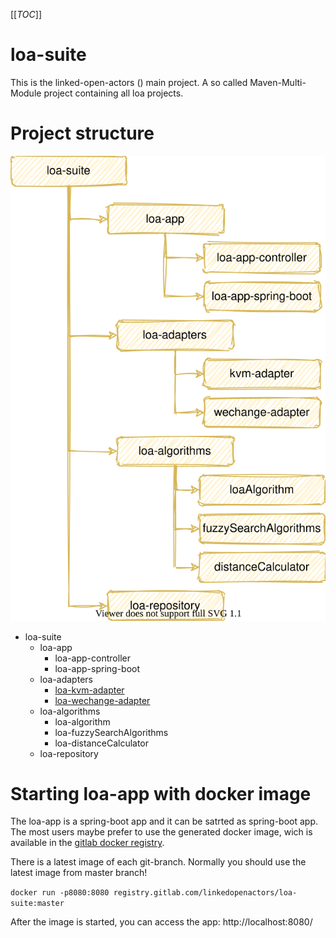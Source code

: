 [[_TOC_]]

# loa-suite
This is the linked-open-actors () main project. A so called Maven-Multi-Module project containing all loa projects.

# Project structure
![project_structure](doc/img/project_structure.svg "project_structure")

- loa-suite
    - loa-app
        - loa-app-controller
        - loa-app-spring-boot
    - loa-adapters
        - [loa-kvm-adapter](loa-adapters/loa-kvm-adapter/README.md)  
        - [loa-wechange-adapter](loa-adapters/loa-wechange-adapter/README.md)  
    - loa-algorithms
        - loa-algorithm
        - loa-fuzzySearchAlgorithms
        - loa-distanceCalculator
    - loa-repository

# Starting loa-app with docker image
The loa-app is a spring-boot app and it can be satrted as spring-boot app. The most users maybe prefer to use the generated docker image, wich is available in the [gitlab docker registry](https://gitlab.com/linkedopenactors/loa-suite/container_registry/1865362).

There is a latest image of each git-branch. Normally you should use the latest image from master branch!

`docker run -p8080:8080 registry.gitlab.com/linkedopenactors/loa-suite:master`

After the image is started, you can access the app: http://localhost:8080/
